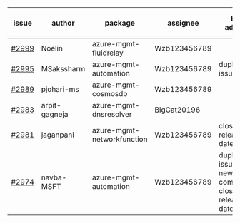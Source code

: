 | issue | author | package | assignee | bot advice | created date of issue | target release date | date from target |
| ------ | ------ | ------ | ------ | ------ | ------ | ------ | :-----: |
| [#2999](https://github.com/Azure/sdk-release-request/issues/2999) | Noelin | azure-mgmt-fluidrelay | Wzb123456789 |  | 07-14 | 08-01 |  |
| [#2995](https://github.com/Azure/sdk-release-request/issues/2995) | MSakssharm | azure-mgmt-automation | Wzb123456789 | duplicated issue  <br> | 07-12 | 07-26 |  |
| [#2989](https://github.com/Azure/sdk-release-request/issues/2989) | pjohari-ms | azure-mgmt-cosmosdb | Wzb123456789 |  | 07-12 | 07-25 |  |
| [#2983](https://github.com/Azure/sdk-release-request/issues/2983) | arpit-gagneja | azure-mgmt-dnsresolver | BigCat20196 |  | 07-05 | 09-30 |  |
| [#2981](https://github.com/Azure/sdk-release-request/issues/2981) | jaganpani | azure-mgmt-networkfunction | Wzb123456789 | close to release date.  | 07-05 | 07-19 | 0 |
| [#2974](https://github.com/Azure/sdk-release-request/issues/2974) | navba-MSFT | azure-mgmt-automation | Wzb123456789 | duplicated issue  <br> new comment. close to release date.  | 07-05 | 07-19 | 0 |
